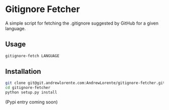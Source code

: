 # Gitignore Fetcher

A simple script for fetching the .gitignore suggested by GitHub for a given language.

## Usage

```Bash
gitignore-fetch LANGUAGE
```

## Installation

```Bash
git clone git@git.andrewlorente.com:AndrewLorente/gitignore-fetcher.git
cd gitignore-fetcher
python setup.py install
```

(Pypi entry coming soon)
